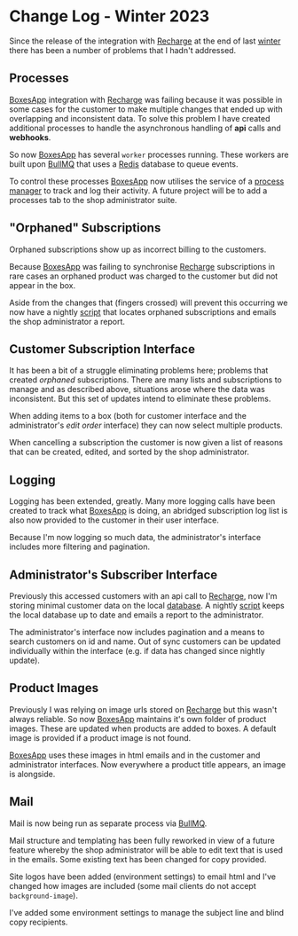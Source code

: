 # Change Log - Winter 2023

Since the release of the integration with [Recharge][recharge] at the end of
last [winter][changelog2023] there has been a number of problems that I hadn't
addressed.

## Processes

[BoxesApp][boxesapp] integration with [Recharge][recharge] was failing because
it was possible in some cases for the customer to make multiple changes that
ended up with overlapping and inconsistent data. To solve this problem I have
created additional processes to handle the asynchronous handling of **api**
calls and **webhooks**.

So now [BoxesApp][boxesapp] has several `worker` processes running. These
workers are built upon [BullMQ][bullmq] that uses a [Redis][redis] database to
queue events.

To control these processes [BoxesApp][boxesapp] now utilises the service of a
[process manager][pm2] to track and log their activity. A future project will
be to add a processes tab to the shop administrator suite.

## "Orphaned" Subscriptions

Orphaned subscriptions show up as incorrect billing to the
customers.

Because [BoxesApp][boxesapp] was failing to synchronise [Recharge][recharge]
subscriptions in rare cases an orphaned product was charged to the customer
but did not appear in the box.

Aside from the changes that (fingers crossed) will prevent this occurring we
now have a nightly [script][cron] that locates orphaned subscriptions and
emails the shop administrator a report.

## Customer Subscription Interface

It has been a bit of a struggle eliminating problems here; problems that created *orphaned*
subscriptions. There are many lists and subscriptions to manage and as described
above, situations arose where the data was inconsistent. But this set of updates
intend to eliminate these problems.

When adding items to a box (both for customer interface and the administrator's
*edit order* interface) they can now select multiple products.

When cancelling a subscription the customer is now given a list of reasons that
can be created, edited, and sorted by the shop administrator.

## Logging

Logging has been extended, greatly. Many more logging calls have been created to track
what [BoxesApp][boxesapp] is doing, an abridged subscription log list is also now provided to
the customer in their user interface.

Because I'm now logging so much data, the administrator's interface includes more
filtering and pagination.

## Administrator's Subscriber Interface

Previously this accessed customers with an api call to [Recharge][recharge],
now I'm storing minimal customer data on the local [database][mongo]. A nightly
[script][cron] keeps the local database up to date and emails a report to the administrator.

The administrator's interface now includes pagination and a means to search
customers on id and name. Out of sync customers can be updated individually
within the interface (e.g. if data has changed since nightly update).

## Product Images

Previously I was relying on image urls stored on [Recharge][recharge] but this
wasn't always reliable. So now [BoxesApp][boxesapp] maintains it's own folder
of product images. These are updated when products are added to boxes. A
default image is provided if a product image is not found.

[BoxesApp][boxesapp] uses these images in html emails and in the customer and
administrator interfaces. Now everywhere a product title appears, an image is
alongside.

## Mail

Mail is now being run as separate process via [BullMQ][bullmq].

Mail structure and templating has been fully reworked in view of a future
feature whereby the shop administrator will be able to edit text that is used
in the emails. Some existing text has been changed for copy provided.

Site logos have been added (environment settings) to email html and I've changed how images are
included (some mail clients do not accept `background-image`).

I've added some environment settings to manage the subject line and blind copy
recipients.


[boxesapp]: https://boxesapp.nz/
[recharge]: https://rechargepayments.com/
[shopify]: https://www.shopify.com/
[changelog2023]: https://boxesapp.com/changelog-winter-2023
[bullmq]: https://bullmq.com
[redis]: https://redis.com
[pm2]: https://pm2.com
[mongo]: https://mongodb.com
[cron]: https://www.man7.org/linux/man-pages/man8/cron.8.html

